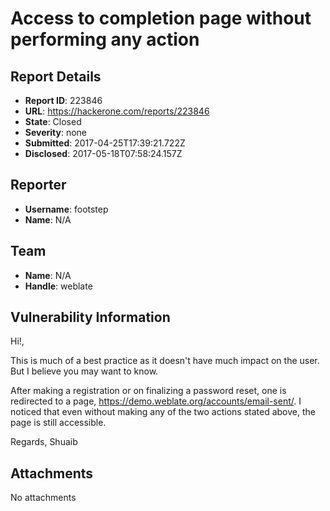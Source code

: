 # Access to completion page without performing any action

## Report Details
- **Report ID**: 223846
- **URL**: https://hackerone.com/reports/223846
- **State**: Closed
- **Severity**: none
- **Submitted**: 2017-04-25T17:39:21.722Z
- **Disclosed**: 2017-05-18T07:58:24.157Z

## Reporter
- **Username**: footstep
- **Name**: N/A

## Team
- **Name**: N/A
- **Handle**: weblate

## Vulnerability Information
Hi!,

This is much of a best practice as it doesn't have much impact on the user. But I believe you may want to know.

After making a registration or on finalizing a password reset, one is redirected to a page, https://demo.weblate.org/accounts/email-sent/. I noticed that even without making any of the two actions stated above, the page is still accessible.

Regards,
Shuaib

## Attachments
No attachments
